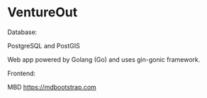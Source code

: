 # VentureOut

Database:

PostgreSQL and PostGIS

Web app powered by Golang (Go) and uses gin-gonic framework.


Frontend:

MBD https://mdbootstrap.com
